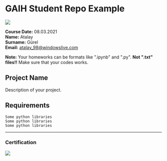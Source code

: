 # GAIH Student Repo Example
![](img/newlogo.png)

**Course Date:** 08.03.2021  
**Name:** Atalay  
**Surname:** Gürel  
**Email:** atalay_98@windowslive.com  

**Note:** Your homeworks can be formats like ".ipynb" and ".py". **Not ".txt" files!!** Make sure that your codes works.  

## Project Name
Description of your project.

## Requirements
```
Some python libraries
Some python libraries
Some python libraries
```
---

### Certification
![](img/TopLearnerCertificate.png)


